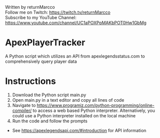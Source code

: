 Written by returnMarcco <br>
Follow me on Twitch: https://twitch.tv/returnMarcco <br>
Subscribe to my YouTube Channel: https://www.youtube.com/channel/UC1aPOXPpMAKbPOT0Hw1GbMg

ApexPlayerTracker
==================
A Python script which utilizes an API from apexlegendsstatus.com to comprehensively query player data

Instructions
==============

1. Download the Python script main.py
2. Open main.py in a text editor and copy all lines of code
3. Navigate to https://www.programiz.com/python-programming/online-compiler/ to access a web based Python interpreter. Alternatively, you could use a Python interpreter installed on the local machine
4. Run the code and follow the prompts <br>

* See https://apexlegendsapi.com/#introduction for API information
